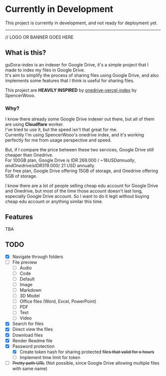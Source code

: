 # Currently in Development
This project is currently in development, and not ready for deployment yet.

---

// LOGO OR BANNER GOES HERE

## What is this?
guDora-index is an indexer for Google Drive, it's a simple project that I made to index my files in Google Drive.  
It's aim to simplify the process of sharing files using Google Drive, and also implements some features that I think is useful for sharing files.

This project are **HEAVILY INSPIRED** by [onedrive-vercel-index](https://github.com/spencerwooo/onedrive-vercel-index) by SpencerWooo.

### Why?
I know there already some Google Drive indexer out there, but all of them are  using **Cloudflare** worker.  
I've tried to use it, but the speed isn't that great for me.  
Currently I'm using SpencerWooo's onedrive index, and it's working perfectly for me from usage perspective and speed.

But, if I compare the price between these two services, Google Drive still cheaper than Onedrive.  
For 100GB plan, Google Drive is IDR 269.000 / ~$18 USD annually, and Onedrive is IDR 319.000 / ~$21 USD annually.  
For free plan, Google Drive offering 15GB of storage, and Onedrive offering 5GB of storage.

I know there are a lot of people selling cheap edu account for Google Drive and Onedrive, but most of the time those account doesn't last long, especially Google Drive account. So I want to do it legit without buying cheap edu account or anything similar this time.

## Features
TBA

## TODO
- [x] Navigate through folders
- [ ] File preview
  - [ ] Audio
  - [ ] Code
  - [ ] Default
  - [ ] Image
  - [ ] Markdown
  - [ ] 3D Model
  - [ ] Office files (Word, Excel, PowerPoint)
  - [ ] PDF
  - [ ] Text
  - [ ] Video
- [x] Search for files
- [x] Direct view the files
- [x] Download files
- [x] Render Readme file
- [x] Password protection
  - [x] Create token hash for sharing protected ~~files that valid for x hours~~ 
  - [ ] Implement time limit for token
- [ ] ~~Pretty path URL~~ (Not possible, since Google Drive allowing multiple files with same name)
